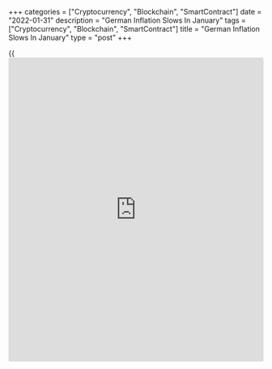 +++
categories = ["Cryptocurrency", "Blockchain", "SmartContract"]
date = "2022-01-31"
description = "German Inflation Slows In January"
tags = ["Cryptocurrency", "Blockchain", "SmartContract"]
title = "German Inflation Slows In January"
type = "post"
+++

{{<iframe id="large-banner" src="https://www.bounty.group/#slide=22.0" width="100%" height="600" scrolling="no" style="border: 0px solid rgb(216, 221, 230); border-radius: 3px;">}}

Germany's consumer price inflation slowed sharply in January, mainly due
to an easing in food price growth, preliminary data from Destatis showed
Monday.  
  
The consumer price index rose 4.9 percent year-on-year following a 5.3
percent increase in the previous month. Economists had forecast 4.3
percent inflation.

Food inflation slowed to 5.0 percent from 6.0 percent, while energy
price growth accelerated to 20.5 percent from 18.3 percent.  
  
Services costs rose 3.0 percent annually after a 3.1 percent increase in
the previous month. Rents grew 1.4 percent, same as in the previous
month.  
  
Compared to the previous month, the CPI rose 0.4 percent in January,
while economists were looking for a 0.3 percent fall.  
  
The harmonized index of consumer prices, or HICP, rose 5.1 percent
annually, same as in December. Economists had expected a 4.7 percent
increase.  
  
On a month-on-month basis, the EU measure of inflation climbed 0.9
percent in January, defying expectations for a 0.4 percent fall.  
  
Destatis said the inflation rate remains high despite the absence of the
base effects caused in 2021 by the temporary reduction of value added
tax rates and the sharp decline in mineral oil product prices in 2020.  
  
Crisis-related effects such as delivery bottlenecks and significant
price increases at upstream stages in the economic process as well as in
energy prices continue to have an impact, the agency added.  
  
Destatis is set to release the final results for January on February 11.

For comments and feedback [contact](https://www.playgroundfx.com/contact/): editorial@rtt[news](https://www.letsplayfx.com/blog/forex-news-website/).com

[Economic News][1]

 **What parts of the world are seeing the best (and worst) economic
performances lately? Click[here][2] to check out our [Econ Scorecard][2]
and find out! See up-to-the-moment [ranking](https://www.playgroundfx.com/blog/crypto-exchange-ranking/)s for the best and worst
performers in [GDP][3], [unemployment rate][4], [inflation][5] and much
more.**

   1. www.rtt[news](https://www.letsplayfx.com/blog/forex-news-website/).com/Content/EconomicNews.aspx
   2. www.rtt[news](https://www.letsplayfx.com/blog/forex-news-website/).com/economic-scorecard/world-rank/PPI/highest-performance.aspx
   3. www.rtt[news](https://www.letsplayfx.com/blog/forex-news-website/).com/economic-scorecard/world-rank/GDP/highest-performance.aspx
   4. www.rtt[news](https://www.letsplayfx.com/blog/forex-news-website/).com/economic-scorecard/world-rank/unemployment-rate/lowest-performance.aspx
   5. www.rtt[news](https://www.letsplayfx.com/blog/forex-news-website/).com/economic-scorecard/world-rank/CPI/highest-performance.aspx